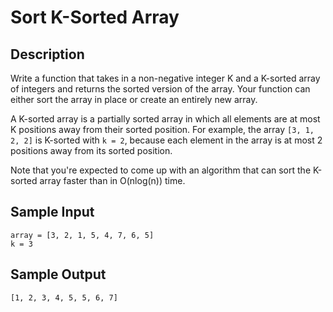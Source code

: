 # Sort K-Sorted Array

## Description
Write a function that takes in a non-negative integer K and a K-sorted array of integers and returns the sorted version of the array. Your function can either sort the array in place or create an entirely new array.

A K-sorted array is a partially sorted array in which all elements are at most K positions away from their sorted position. For example, the array `[3, 1, 2, 2]` is K-sorted with `k = 2`, because each element in the array is at most 2 positions away from its sorted position.

Note that you're expected to come up with an algorithm that can sort the K-sorted array faster than in O(nlog(n)) time.

## Sample Input
```
array = [3, 2, 1, 5, 4, 7, 6, 5]
k = 3
```

## Sample Output
```
[1, 2, 3, 4, 5, 5, 6, 7]
```